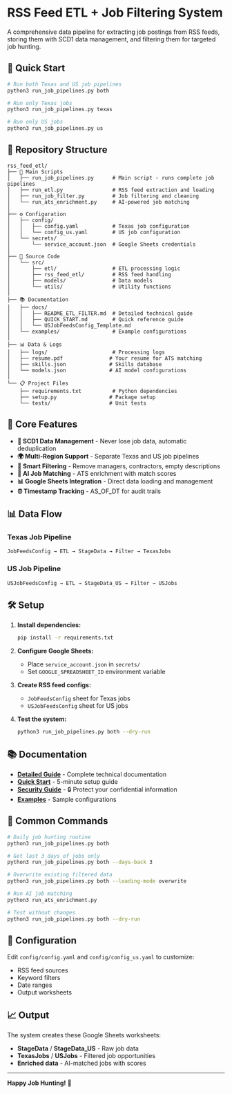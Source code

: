 # RSS Feed ETL + Job Filtering System

A comprehensive data pipeline for extracting job postings from RSS feeds, storing them with SCD1 data management, and filtering them for targeted job hunting.

## 🚀 Quick Start

```bash
# Run both Texas and US job pipelines
python3 run_job_pipelines.py both

# Run only Texas jobs
python3 run_job_pipelines.py texas

# Run only US jobs
python3 run_job_pipelines.py us
```

## 📁 Repository Structure

```
rss_feed_etl/
├── 📄 Main Scripts
│   ├── run_job_pipelines.py      # Main script - runs complete job pipelines
│   ├── run_etl.py                # RSS feed extraction and loading
│   ├── run_job_filter.py         # Job filtering and cleaning
│   └── run_ats_enrichment.py     # AI-powered job matching
│
├── ⚙️ Configuration
│   ├── config/
│   │   ├── config.yaml           # Texas job configuration
│   │   └── config_us.yaml        # US job configuration
│   └── secrets/
│       └── service_account.json  # Google Sheets credentials
│
├── 🔧 Source Code
│   └── src/
│       ├── etl/                  # ETL processing logic
│       ├── rss_feed_etl/         # RSS feed handling
│       ├── models/               # Data models
│       └── utils/                # Utility functions
│
├── 📚 Documentation
│   ├── docs/
│   │   ├── README_ETL_FILTER.md  # Detailed technical guide
│   │   ├── QUICK_START.md        # Quick reference guide
│   │   └── USJobFeedsConfig_Template.md
│   └── examples/                 # Example configurations
│
├── 📊 Data & Logs
│   ├── logs/                     # Processing logs
│   ├── resume.pdf               # Your resume for ATS matching
│   ├── skills.json              # Skills database
│   └── models.json              # AI model configurations
│
└── 📋 Project Files
    ├── requirements.txt          # Python dependencies
    ├── setup.py                 # Package setup
    └── tests/                   # Unit tests
```

## 🎯 Core Features

- **🔄 SCD1 Data Management** - Never lose job data, automatic deduplication
- **🌍 Multi-Region Support** - Separate Texas and US job pipelines
- **🎯 Smart Filtering** - Remove managers, contractors, empty descriptions
- **🤖 AI Job Matching** - ATS enrichment with match scores
- **📊 Google Sheets Integration** - Direct data loading and management
- **⏰ Timestamp Tracking** - AS_OF_DT for audit trails

## 📊 Data Flow

### Texas Job Pipeline
```
JobFeedsConfig → ETL → StageData → Filter → TexasJobs
```

### US Job Pipeline
```
USJobFeedsConfig → ETL → StageData_US → Filter → USJobs
```

## 🛠️ Setup

1. **Install dependencies:**
   ```bash
   pip install -r requirements.txt
   ```

2. **Configure Google Sheets:**
   - Place `service_account.json` in `secrets/`
   - Set `GOOGLE_SPREADSHEET_ID` environment variable

3. **Create RSS feed configs:**
   - `JobFeedsConfig` sheet for Texas jobs
   - `USJobFeedsConfig` sheet for US jobs

4. **Test the system:**
   ```bash
   python3 run_job_pipelines.py both --dry-run
   ```

## 📚 Documentation

- **[Detailed Guide](docs/README_ETL_FILTER.md)** - Complete technical documentation
- **[Quick Start](docs/QUICK_START.md)** - 5-minute setup guide
- **[Security Guide](docs/SECURITY.md)** - 🔒 Protect your confidential information
- **[Examples](examples/)** - Sample configurations

## 🎯 Common Commands

```bash
# Daily job hunting routine
python3 run_job_pipelines.py both

# Get last 3 days of jobs only
python3 run_job_pipelines.py both --days-back 3

# Overwrite existing filtered data
python3 run_job_pipelines.py both --loading-mode overwrite

# Run AI job matching
python3 run_ats_enrichment.py

# Test without changes
python3 run_job_pipelines.py both --dry-run
```

## 🔧 Configuration

Edit `config/config.yaml` and `config/config_us.yaml` to customize:
- RSS feed sources
- Keyword filters
- Date ranges
- Output worksheets

## 📈 Output

The system creates these Google Sheets worksheets:
- **StageData** / **StageData_US** - Raw job data
- **TexasJobs** / **USJobs** - Filtered job opportunities
- **Enriched data** - AI-matched jobs with scores

---

**Happy Job Hunting!** 🚀